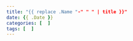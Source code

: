 ```yaml
---
title: "{{ replace .Name "-" " " | title }}"
date: {{ .Date }}
categories: [  ]
tags: [  ]
---
```


